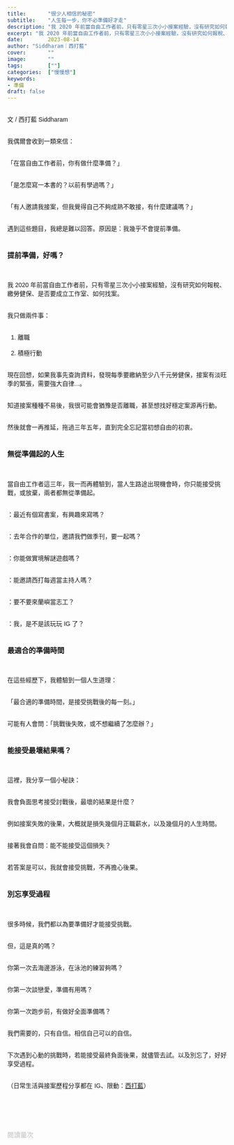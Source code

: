 ```yaml
---
title:       "很少人相信的秘密"
subtitle:    "人生每一步，你不必準備好才走"
description: "我 2020 年前當自由工作者前，只有零星三次小小接案經驗，沒有研究如何報稅、繳勞健保、是否要成立工作室、如何找案..."
excerpt: "我 2020 年前當自由工作者前，只有零星三次小小接案經驗，沒有研究如何報稅、繳勞健保、是否要成立工作室、如何找案"
date:        2023-08-14
author: "Siddharam｜西打藍"
cover:       ""
image:       ""
tags:        [""]
categories:  ["慢慢想"]
keywords:
- 準備
draft: false
---
```


<article style="font-family: 'Noto Sans TC', '微軟正黑體', sans-serif; font-weight: 300;">

<br>文 / 西打藍 Siddharam<br><br>

我偶爾會收到一類來信：<br><br>

「在當自由工作者前，你有做什麼準備？」<br><br>

「是怎麼寫一本書的？以前有學過嗎？」<br><br>

「有人邀請我接案，但我覺得自己不夠成熟不敢接，有什麼建議嗎？」<br><br>

遇到這些題目，我總是難以回答。原因是：我幾乎不會提前準備。<br><br>


<h3 class="article-h1-color">提前準備，好嗎？</h3><br>

我 2020 年前當自由工作者前，只有零星三次小小接案經驗，沒有研究如何報稅、繳勞健保、是否要成立工作室、如何找案。<br><br>

我只做兩件事：<br><br>

1. 離職<br><br>
2. 積極行動<br><br>

現在回想，如果我事先查詢資料，發現每季要繳納至少八千元勞健保，接案有淡旺季的緊張，需要強大自律...。<br><br>

知道接案種種不易後，我很可能會猶豫是否離職，甚至想找好穩定案源再行動。<br><br>

然後就會一再推延，拖過三年五年，直到完全忘記當初想自由的初衷。<br><br>


<h3 class="article-h1-color">無從準備起的人生</h3><br>

當自由工作者這三年，我一而再體驗到，當人生路途出現機會時，你只能接受挑戰，或放棄，兩者都無從準備起。<br><br>

：最近有個寫書案，有興趣來寫嗎？<br><br>

：去年合作的單位，邀請我們做季刊，要一起嗎？<br><br>

：你能做實境解謎遊戲嗎？<br><br>

：能邀請西打每週當主持人嗎？<br><br>

：要不要來蘭嶼當志工？<br><br>

：我，是不是該玩玩 IG 了？<br><br>


<h3 class="article-h1-color">最適合的準備時間</h3><br>

在這些經歷下，我體驗到一個人生道理：<br><br>

「最合適的準備時間，是接受挑戰後的每一刻。」<br><br>

可能有人會問：「挑戰後失敗，或不想繼續了怎麼辦？」<br><br>

<h3 class="article-h1-color">能接受最壞結果嗎？</h3><br>

這裡，我分享一個小秘訣：<br><br>

我會負面思考接受討戰後，最壞的結果是什麼？<br><br>

例如接案失敗的後果，大概就是損失幾個月正職薪水，以及幾個月的人生時間。<br><br>

接著我會自問：能不能接受這個損失？<br><br>

若答案是可以，我就會接受挑戰，不再擔心後果。<br><br>


<h3 class="article-h1-color">別忘享受過程</h3><br>

很多時候，我們都以為要準備好才能接受挑戰。<br><br>

但，這是真的嗎？<br><br>

你第一次去海邊游泳，在泳池的練習夠嗎？<br><br>

你第一次談戀愛，準備有用嗎？<br><br>

你第一次跑步前，有做好全面準備嗎？<br><br>

我們需要的，只有自信。相信自己可以的自信。<br><br>

下次遇到心動的挑戰時，若能接受最終負面後果，就儘管去試。以及別忘了，好好享受過程。<br><br>





<!-- 目標 > 阻礙 > 努力 > 結果 > 意外 > 轉彎> 結局 -->

（日常生活與接案歷程分享都在 IG、限動：<a href="https://www.instagram.com/sidd.blue/" target="_blank">西打藍</a>）<br><br>

<!-- <h3 class="article-h1-color"></h3><br> -->

<br><br><br>

</article>

<div style="color: #bfbfbf; font-size: 15px;" id="busuanzi_container_page_pv">
  閱讀量<span id="busuanzi_value_page_pv"></span>次
</div>

<script src="../../js/post.js"></script>
